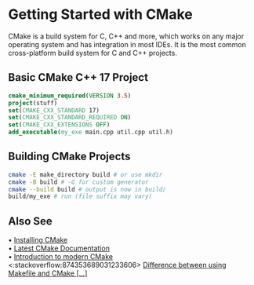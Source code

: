 # Getting Started with CMake

CMake is a build system for C, C++ and more, which works on any major operating system and has integration in most IDEs.
It is the most common cross-platform build system for C and C++ projects.

## Basic CMake C++ 17 Project
```cmake
cmake_minimum_required(VERSION 3.5)
project(stuff)
set(CMAKE_CXX_STANDARD 17)
set(CMAKE_CXX_STANDARD_REQUIRED ON)
set(CMAKE_CXX_EXTENSIONS OFF)
add_executable(my_exe main.cpp util.cpp util.h)
```
## Building CMake Projects
```sh
cmake -E make_directory build # or use mkdir
cmake -B build # -G for custom generator
cmake --build build # output is now in build/
build/my_exe # run (file suffix may vary)
```

## Also See
• [Installing CMake](https://cmake.org/install/)  
• [Latest CMake Documentation](https://cmake.org/cmake/help/latest/)  
• [Introduction to modern CMake](https://cliutils.gitlab.io/modern-cmake/)  
<:stackoverflow:874353689031233606>
[Difference between using Makefile and CMake [...]](https://stackoverflow.com/q/25789644/5740428)